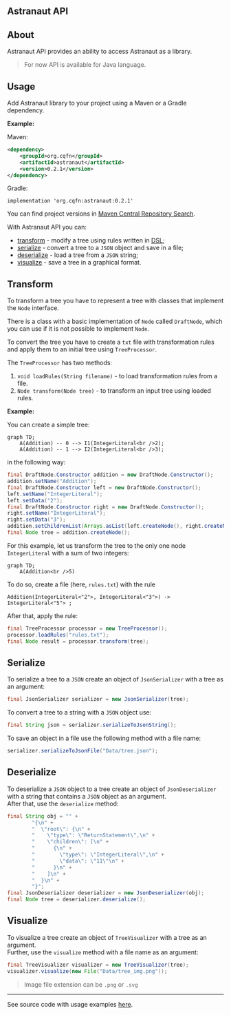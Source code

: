 Astranaut API
---

## About

Astranaut API provides an ability to access Astranaut as a library.

> For now API is available for Java language.

## Usage

Add Astranaut library to your project using a Maven or a Gradle dependency.

**Example:**

Maven:
~~~xml
<dependency>
    <groupId>org.cqfn</groupId>
    <artifactId>astranaut</artifactId>
    <version>0.2.1</version>
</dependency>
~~~

Gradle:
~~~
implementation 'org.cqfn:astranaut:0.2.1'
~~~

You can find project versions in [Maven Central Repository Search](https://search.maven.org/artifact/org.cqfn/astranaut).

With Astranaut API you can:

- [transform](#transform) - modify a tree using rules written in [DSL](https://github.com/cqfn/astranaut/blob/master/src/main/documents/bnf.md);
- [serialize](#serialize) - convert a tree to a `JSON` object and save in a file;
- [deserialize](#deserialize) - load a tree from a `JSON` string;
- [visualize](#visualize) - save a tree in a graphical format.

## Transform

To transform a tree you have to represent a tree with classes that implement the `Node` interface.

There is a class with a basic implementation of `Node` called `DraftNode`, 
which you can use if it is not possible to implement `Node`.

To convert the tree you have to create a `txt` file with transformation rules 
and apply them to an initial tree using `TreeProcessor`.

The `TreeProcessor` has two methods:

1. `void loadRules(String filename)` - to load transformation rules from a file.
2. `Node transform(Node tree)` - to transform an input tree using loaded rules.

**Example:**

You can create a simple tree:

```mermaid
graph TD;
    A(Addition) -- 0 --> I1(IntegerLiteral<br />2);
    A(Addition) -- 1 --> I2(IntegerLiteral<br />3);
```

in the following way:

~~~java
final DraftNode.Constructor addition = new DraftNode.Constructor();
addition.setName("Addition");
final DraftNode.Constructor left = new DraftNode.Constructor();
left.setName("IntegerLiteral");
left.setData("2");
final DraftNode.Constructor right = new DraftNode.Constructor();
right.setName("IntegerLiteral");
right.setData("3");
addition.setChildrenList(Arrays.asList(left.createNode(), right.createNode()));
final Node tree = addition.createNode();
~~~

For this example, let us transform the tree to the only one node `IntegerLiteral` with a sum of two integers:

```mermaid
graph TD;
    A(Addition<br />5)
```

To do so, create a file (here, `rules.txt`) with the rule

~~~
Addition(IntegerLiteral<"2">, IntegerLiteral<"3">) -> IntegerLiteral<"5"> ;
~~~

After that, apply the rule:

~~~java
final TreeProcessor processor = new TreeProcessor();
processor.loadRules("rules.txt");
final Node result = processor.transform(tree);
~~~

## Serialize

To serialize a tree to a `JSON` create an object of `JsonSerializer` with a tree as an argument:

~~~java
final JsonSerializer serializer = new JsonSerializer(tree);
~~~

To convert a tree to a string with a `JSON` object use:

~~~java
final String json = serializer.serializeToJsonString();
~~~

To save an object in a file use the following method with a file name:

~~~java
serializer.serializeToJsonFile("Data/tree.json");
~~~

## Deserialize

To deserialize a `JSON` object to a tree create an object of `JsonDeserializer` 
with a string that contains a `JSON` object as an argument. \
After that, use the `deserialize` method:

~~~java
final String obj = "" +
        "{\n" +
        "  \"root\": {\n" +
        "    \"type\": \"ReturnStatement\",\n" +
        "    \"children\": [\n" +
        "      {\n" +
        "        \"type\": \"IntegerLiteral\",\n" +
        "        \"data\": \"11\"\n" +
        "      }\n" +
        "    ]\n" +
        "  }\n" +
        "}";
final JsonDeserializer deserializer = new JsonDeserializer(obj);
final Node tree = deserializer.deserialize();
~~~

## Visualize

To visualize a tree create an object of `TreeVisualizer` with a tree as an argument.\
Further, use the `visualize` method with a file name as an argument:

~~~java
final TreeVisualizer visualizer = new TreeVisualizer(tree);
visualizer.visualize(new File("Data/tree_img.png"));
~~~

> Image file extension can be `.png` or `.svg`

---

See source code with usage examples [here](https://github.com/cqfn/astranaut/tree/master/src/it).